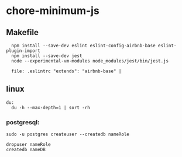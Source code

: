 # chore-minimum-js
## Makefile
```
  npm install --save-dev eslint eslint-config-airbnb-base eslint-plugin-import
  npm install --save-dev jest
  node --experimental-vm-modules node_modules/jest/bin/jest.js
  
  file: .eslintrc "extends": "airbnb-base" | 
```
## linux
```
du: 
  du -h --max-depth=1 | sort -rh
```

### postgresql:
```
sudo -u postgres createuser --createdb nameRole

dropuser nameRole
createdb nameDB

```
